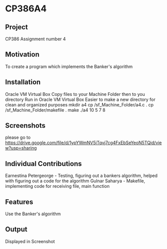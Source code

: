 # CP386A4
## Project
CP386 Assignment number 4 
## Motivation
To create a program which implements the Banker's algorithm
## Installation
Oracle VM Virtual Box
Copy files to your Machine Folder then to you directory 
Run in Oracle VM Virtual Box
Easier to make a new directory for clean and organized purposes
mkdir a4
cp /sf_Machine_Folder/a4.c .
cp /sf_Machine_Folder/makefile .
make
./a4 10 5 7 8
## Screenshots
please go to 
https://drive.google.com/file/d/1ypYWmNV5iTqvj7cg4FxEbSeYeoN5TQid/view?usp=sharing

## Individual Contributions
Earnestina Petergeorge - Testing, figuring out a bankers algorithm, helped with figuring out a code for the algorithm
Gulnar Saharya - Makefile, implementing code for receiving file, main function

## Features
  Use the Banker's algorithm 
## Output
Displayed in Screenshot
  
